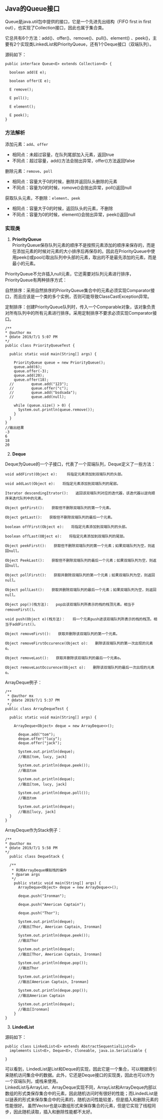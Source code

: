 ## Java的Queue接口

Queue是java.util包中提供的接口，它是一个先进先出结构（FIFO first in first out），也实现了Collection接口，因此也属于集合类。   

它总共有6个方法：add()、offer()、remove()、pull()、element()
、peek()，主要有2个实现类LinkedList和PriorityQueue，还有1个Deque接口（双端队列）。

源码如下：

```
public interface Queue<E> extends Collection<E> {

  boolean add(E e);
  
  boolean offer(E e);
  
  E remove();
  
  E poll();
  
  E element();
  
  E peek();
}
```


### 方法解析
添加元素：`add`、`offer`

  * 相同点：未超过容量，在队列尾部加入元素，返回true
  * 不同点：超过容量，add()方法会抛出异常，offer()方法返回false

删除元素：`remove`、`poll`

  * 相同点：容量大于0的时候，删除并返回队头删除的元素
  * 不同点：容量为0的时候，romove()会抛出异常，poll()返回null

获取队头元素，不删除：`element`、`peek`

  * 相同点：容量大于0的时候，返回队头的元素，不删除
  * 不同点：容量为0的时候，element()会抛出异常，peek()返回null

### 实现类
1. **PriorityQueue**  
  PriorityQueue保存队列元素的顺序不是按照元素添加的顺序来保存的，而是在添加元素的时候对元素的大小排序后再保存的。因此在PriorityQueue中使用peek()或pool()取出队列中头部的元素，取出的不是最先添加的元素，而是最小的元素。   

  PriorityQueue不允许插入null元素，它还需要对队列元素进行排序，PriorityQueue有两种排序方式：   
	
  自然排序：采用自然排序的PriorityQueue集合中的元素必须实现Comparator接口，而且应该是一个类的多个实例，否则可能导致ClassCastException异常。   
	
  定制排序：创建PriorityQueue队列时，传入一个Comparable对象，该对象负责对所有队列中的所有元素进行排序。采用定制排序不要求必须实现Comparator接口。   

  ```
  /**
  * @author mx
  * @date 2019/7/1 5:07 PM
  */
  public class PriorityQueueTest {
	  
    public static void main(String[] args) {
	  
      PriorityQueue queue = new PriorityQueue();
      queue.add(6);
      queue.offer(-3);
      queue.add(20);
      queue.offer(18);	
    //        queue.add("123");
    //        queue.offer("c");
    //        queue.add("bsdsada");
    //        queue.add(null);
  	  
      while (queue.size() > 0) {
        System.out.println(queue.remove());
      }
    }
  }
  //输出结果
  -3
  6
  18
  20
  ```
	
2. **Deque**  

  Deque为Queue的一个子接口，代表了一个双端队列，Deque定义了一些方法：
  
  ```
  void addFirst(Object e): 　　将指定元素添加到双端队列的头部。
	
  void addLast(Object e):　　将指定元素添加到双端队列的尾部。
	
  Iterator descendingItrator():　　返回该双端队列对应的迭代器，该迭代器以逆向顺序来迭代队列中的元素。
	
  Object getFirst():　　获取但不删除双端队列的第一个元素。
	
  Object getLast():　　获取但不删除双端队列的最后一个元素。
	
  boolean offFirst(Object e):　　将指定元素添加到双端队列的头部。
	
  boolean offLast(OBject e):　　将指定元素添加到双端队列的尾部。
	
  Object peekFirst():　　获取但不删除双端队列的第一个元素；如果双端队列为空，则返回null。
	
  Object PeekLast():　　获取但不删除双端队列的最后一个元素；如果双端队列为空，则返回null。
	
  Object pollFirst():　　获取并删除双端队列的第一个元素；如果双端队列为空，则返回null。
	
  Object pollLast():　　获取并删除双端队列的最后一个元素；如果双端队列为空，则返回null。
	
  Object pop()(栈方法):　　pop出该双端队列所表示的栈的栈顶元素。相当于removeFirst()。
	
  void push(Object e)(栈方法)：　　将一个元素push进该双端队列所表示的栈的栈顶。相当于addFirst()。
	
  Object removeFirst():　　获取并删除该双端队列的第一个元素。
	
  Object removeFirstOccurence(Object o):　　删除该双端队列的第一次出现的元素o。
	
  Object removeLast():　　获取并删除该双端队列的最后一个元素o。
	
  Object removeLastOccurence(Object o):　　删除该双端队列的最后一次出现的元素o。
  ```
  
  ArrayDeque例子：
  
  ```
  /**
   * @author mx
   * @date 2019/7/1 5:37 PM
   */
  public class ArrayDequeTest {
	
    public static void main(String[] args) {
	
      ArrayDeque<Object> deque = new ArrayDeque<>();
	
        deque.add("tom");
        deque.offer("lucy");
        deque.offer("jack");
	
        System.out.println(deque);
        //输出[tom, lucy, jack]
	
        System.out.println(deque.peek());
        //输出tom
	
        System.out.println(deque);
        //输出[tom, lucy, jack]
	
        System.out.println(deque.poll());
        //输出tom
	
        System.out.println(deque);
        //输出[lucy, jack]
    }
  }
  ```
  
  ArrayDeque作为Stack例子：
  
  ```
  /**
  * @author mx
  * @date 2019/7/1 5:58 PM
  */
	public class DequeStack {
	
    /**
     * 利用ArrayDeque模拟栈的操作
     * @param args
     */
      public static void main(String[] args) {
        ArrayDeque<Object> deque = new ArrayDeque<>();
	
        deque.push("Ironman");
	
        deque.push("American Captain");
	
        deque.push("Thor");
	
        System.out.println(deque);
        //输出[Thor, American Captain, Ironman]
	
        System.out.println(deque.peek());
        //输出Thor
	
        System.out.println(deque);
        //输出[Thor, American Captain, Ironman]
	
        System.out.println(deque.pop());
        //输出Thor
	
        System.out.println(deque);
        //输出[American Captain, Ironman]
	
        System.out.println(deque.pop());
        //输出American Captain
	
        System.out.println(deque);
        //输出[Ironman]
      }
  }
  ```
  
3. **LindedList** 

  源码如下：
  
  ```
  public class LinkedList<E> extends AbstractSequentialList<E>
    implements List<E>, Deque<E>, Cloneable, java.io.Serializable {
    
  }
  ```
  
  可以看到，LindedList是List和Deque的实现，因此它是一个集合，可以根据索引来随机访问集合中的数据。此外，它还是Deque接口的实现类，因此也可以作为一个双端队列，或栈来使用。   
  LinkedList与ArrayList、ArrayDeque实现不同，ArrayList和ArrayDeque内部以数组的形式类保存集合中的元素，因此随机访问时有很好的性能；而LindedList是以链表的形式来保存集合中的元素的，随机访问性能较差，但是插入和删除元素的性能很好。
  虽然Vector也是以数组形式来保存集合的元素，但是它实现了线程同步，因此随机读取，插入和删除性能都不太好。